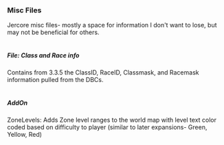 <h3>Misc Files</h3>

Jercore misc files- mostly a space for information I don't want to lose, but may not be beneficial for others.
<br><br>
<h5>File: Class and Race info</h5>
Contains from 3.3.5 the ClassID, RaceID, Classmask, and Racemask information pulled from the DBCs.
<br><br>
<h5>AddOn</h5>
ZoneLevels: Adds Zone level ranges to the world map with level text color coded based on difficulty to player (similar to later expansions- Green, Yellow, Red)

